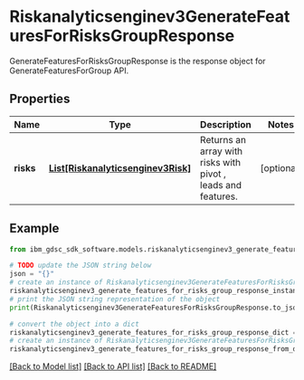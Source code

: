# Riskanalyticsenginev3GenerateFeaturesForRisksGroupResponse

GenerateFeaturesForRisksGroupResponse is the response object for GenerateFeaturesForGroup API.

## Properties

Name | Type | Description | Notes
------------ | ------------- | ------------- | -------------
**risks** | [**List[Riskanalyticsenginev3Risk]**](Riskanalyticsenginev3Risk.md) | Returns an array with risks with pivot , leads and features. | [optional] 

## Example

```python
from ibm_gdsc_sdk_software.models.riskanalyticsenginev3_generate_features_for_risks_group_response import Riskanalyticsenginev3GenerateFeaturesForRisksGroupResponse

# TODO update the JSON string below
json = "{}"
# create an instance of Riskanalyticsenginev3GenerateFeaturesForRisksGroupResponse from a JSON string
riskanalyticsenginev3_generate_features_for_risks_group_response_instance = Riskanalyticsenginev3GenerateFeaturesForRisksGroupResponse.from_json(json)
# print the JSON string representation of the object
print(Riskanalyticsenginev3GenerateFeaturesForRisksGroupResponse.to_json())

# convert the object into a dict
riskanalyticsenginev3_generate_features_for_risks_group_response_dict = riskanalyticsenginev3_generate_features_for_risks_group_response_instance.to_dict()
# create an instance of Riskanalyticsenginev3GenerateFeaturesForRisksGroupResponse from a dict
riskanalyticsenginev3_generate_features_for_risks_group_response_from_dict = Riskanalyticsenginev3GenerateFeaturesForRisksGroupResponse.from_dict(riskanalyticsenginev3_generate_features_for_risks_group_response_dict)
```
[[Back to Model list]](../README.md#documentation-for-models) [[Back to API list]](../README.md#documentation-for-api-endpoints) [[Back to README]](../README.md)


